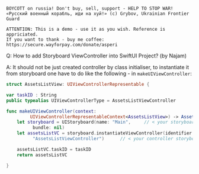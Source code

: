 ```
BOYCOTT on russia! Don't buy, sell, support - HELP TO STOP WAR!
«Русский военный корабль, иди на хуй!» (c) Grybov, Ukrainian Frontier Guard

ATTENTION: This is a demo - use it as you wish. Reference is appriciated.
If you want to thank - buy me coffee: https://secure.wayforpay.com/donate/asperi
```

Q: How to add Storyboard ViewController into SwiftUI Project? (by Najam)

A: It should not be just created controller by class initialiser, to instantiate it from 
storyboard one have to do like the following - in `makeUIViewController`:

```swift
struct AssetsListView: UIViewControllerRepresentable {

var taskID : String
public typealias UIViewControllerType = AssetsListViewController

func makeUIViewController(context: 
         UIViewControllerRepresentableContext<AssetsListView>) -> AssetsListViewController {
    let storyboard = UIStoryboard(name: "Main",     // < your storyboard name here
          bundle: nil)
    let assetsListVC = storyboard.instantiateViewController(identifier: 
          "AssetsListViewController")      // < your controller storyboard id here

    assetsListVC.taskID = taskID
    return assetsListVC

}
```
